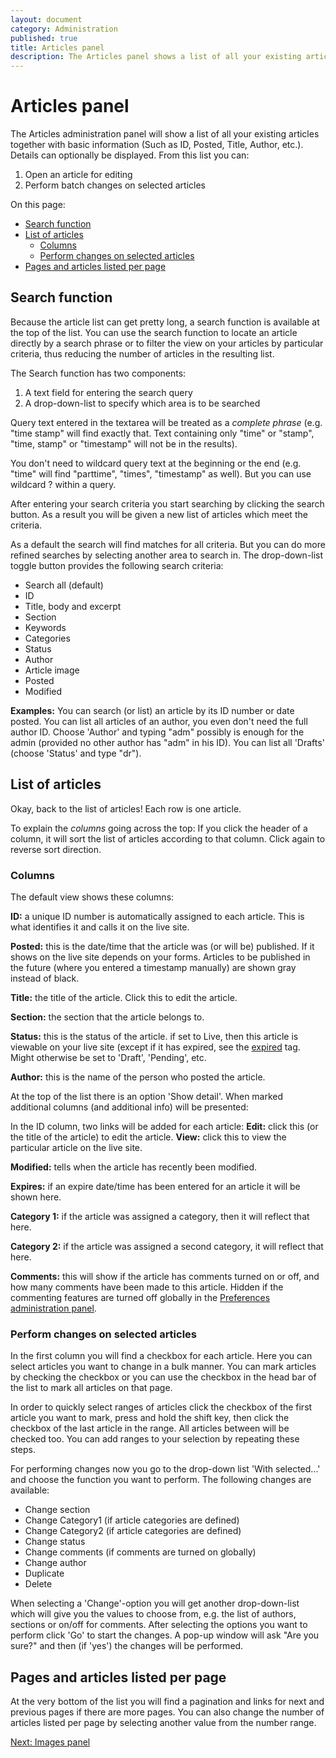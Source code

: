 ```yaml
---
layout: document
category: Administration
published: true
title: Articles panel
description: The Articles panel shows a list of all your existing articles, together with some basic information on each.
---
```


# Articles panel

The Articles administration panel will show a list of all your existing articles together with basic information (Such as ID, Posted, Title, Author, etc.). Details can optionally be displayed. From this list you can:

1. Open an article for editing
2. Perform batch changes on selected articles

On this page:

* [Search function](#search-function)
* [List of articles](#list-of-articles)
  * [Columns](#columns)
  * [Perform changes on selected articles](#perform-changes-on-selected-articles)
* [Pages and articles listed per page](#pages-and-articles-listed-per-page)

## Search function

Because the article list can get pretty long, a search function is available at the top of the list. You can use the search function to locate an article directly by a search phrase or to filter the view on your articles by particular criteria, thus reducing the number of articles in the resulting list.

The Search function has two components:

1. A text field for entering the search query
2. A drop-down-list to specify which area is to be searched

Query text entered in the textarea will be treated as a *complete phrase* (e.g. "time stamp" will find exactly that. Text containing only "time" or "stamp", "time, stamp" or "timestamp" will not be in the results).

You don't need to wildcard query text at the beginning or the end (e.g. "time" will find "parttime", "times", "timestamp" as well). But you can use wildcard ? within a query.

After entering your search criteria you start searching by clicking the search button. As a result you will be given a new list of articles which meet the criteria.

As a default the search will find matches for all criteria. But you can do more refined searches by selecting another area to search in. The drop-down-list toggle button provides the following search criteria:

* Search all (default)
* ID
* Title, body and excerpt
* Section
* Keywords
* Categories
* Status
* Author
* Article image
* Posted
* Modified

**Examples:** You can search (or list) an article by its ID number or date posted. You can list all articles of an author, you even don't need the full author ID. Choose 'Author' and typing "adm" possibly is enough for the admin (provided no other author has "adm" in his ID). You can list all 'Drafts' (choose 'Status' and type "dr").

## List of articles

Okay, back to the list of articles! Each row is one article.

To explain the *columns* going across the top: If you click the header of a column, it will sort the list of articles according to that column. Click again to reverse sort direction.

### Columns

The default view shows these columns:

**ID:** a unique ID number is automatically assigned to each article. This is what identifies it and calls it on the live site.

**Posted:** this is the date/time that the article was (or will be) published. If it shows on the live site depends on your forms. Articles to be published in the future (where you entered a timestamp manually) are shown gray instead of black.

**Title:** the title of the article. Click this to edit the article.

**Section:** the section that the article belongs to.

**Status:** this is the status of the article. if set to Live, then this article is viewable on your live site (except if it has expired, see the [expired](http://docs.textpattern.io/tags/expired) tag. Might otherwise be set to 'Draft', 'Pending', etc.

**Author:** this is the name of the person who posted the article.

At the top of the list there is an option 'Show detail'. When marked additional columns (and additional info) will be presented:

In the ID column, two links will be added for each article: **Edit:** click this (or the title of the article) to edit the article. **View:** click this to view the particular article on the live site.

**Modified:** tells when the article has recently been modified.

**Expires:** if an expire date/time has been entered for an article it will be shown here.

**Category 1:** if the article was assigned a category, then it will reflect that here.

**Category 2:** if the article was assigned a second category, it will reflect that here.

**Comments:** this will show if the article has comments turned on or off, and how many comments have been made to this article. Hidden if the commenting features are turned off globally in the [Preferences administration panel](http://docs.textpattern.io/administration/preferences-panel).

### Perform changes on selected articles

In the first column you will find a checkbox for each article. Here you can select articles you want to change in a bulk manner. You can mark articles by checking the checkbox or you can use the checkbox in the head bar of the list to mark all articles on that page.

In order to quickly select ranges of articles click the checkbox of the first article you want to mark, press and hold the shift key, then click the checkbox of the last article in the range. All articles between will be checked too. You can add ranges to your selection by repeating these steps.

For performing changes now you go to the drop-down list 'With selected...' and choose the function you want to perform. The following changes are available:

* Change section
* Change Category1 (if article categories are defined)
* Change Category2 (if article categories are defined)
* Change status
* Change comments (if comments are turned on globally)
* Change author
* Duplicate
* Delete

When selecting a 'Change'-option you will get another drop-down-list which will give you the values to choose from, e.g. the list of authors, sections or on/off for comments. After selecting the options you want to perform click 'Go' to start the changes. A pop-up window will ask "Are you sure?" and then (if 'yes') the changes will be performed.

## Pages and articles listed per page

At the very bottom of the list you will find a pagination and links for next and previous pages if there are more pages. You can also change the number of articles listed per page by selecting another value from the number range.

[Next: Images panel](http://docs.textpattern.io/administration/images-panel)

